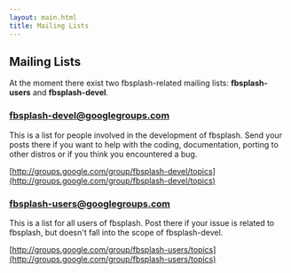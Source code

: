 ```yaml
---
layout: main.html
title: Mailing Lists
---
```


Mailing Lists
-------------

At the moment there exist two fbsplash-related mailing lists:
**fbsplash-users** and **fbsplash-devel**.

### fbsplash-devel@googlegroups.com

This is a list for people involved in the development of fbsplash. Send your
posts there if you want to help with the coding, documentation, porting to
other distros or if you think you encountered a bug.

[http://groups.google.com/group/fbsplash-devel/topics](http://groups.google.com/group/fbsplash-devel/topics)

### fbsplash-users@googlegroups.com

This is a list for all users of fbsplash. Post there if your issue is related
to fbsplash, but doesn't fall into the scope of fbsplash-devel.

[http://groups.google.com/group/fbsplash-users/topics](http://groups.google.com/group/fbsplash-users/topics)

